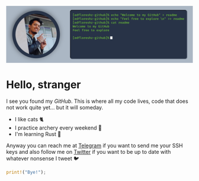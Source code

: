 ![](https://raw.githubusercontent.com/edfloreshz/edfloreshz/master/header.png)

# Hello, stranger

I see you found my *GitHub*. This is where all my code lives, code that does not work quite yet... but it will someday. 
- I like cats 🐈 
- I practice archery every weekend 🏹
- I'm learning Rust 🦀

Anyway you can reach me at [Telegram](https://telegram.me/edfloreshz) if you want to send me your SSH keys and also follow me on [Twitter](https://twitter.com/edfloreshz) if you want to be up to date with whatever nonsense I tweet 🐦


``` rust
print!("Bye!");
```
